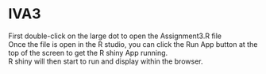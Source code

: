 # IVA3
First double-click on the large dot to open the Assignment3.R file  
Once the file is open in the R studio, you can click the Run App button at the top of the screen to get the R shiny App running.  
R shiny will then start to run and display within the browser.
